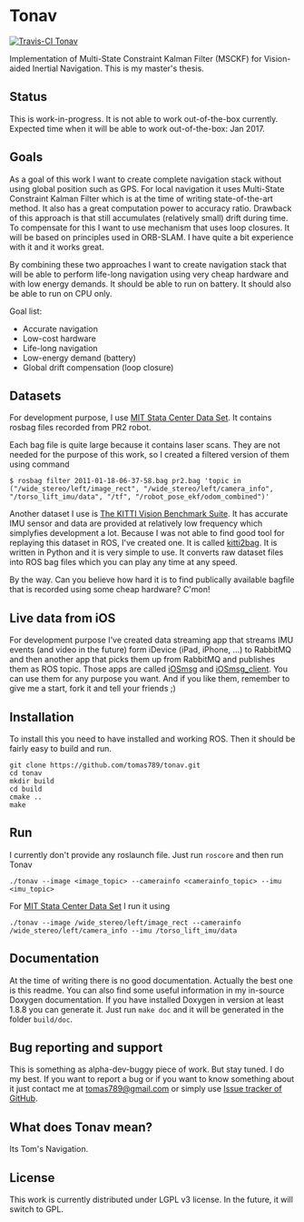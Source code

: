 # Tonav

[![Travis-CI Tonav][2]][1]

  [1]: https://travis-ci.org/tomas789/tonav/branches
  [2]: https://travis-ci.org/tomas789/tonav.svg?branch=master (Travis-CI Tonav)

Implementation of Multi-State Constraint Kalman Filter (MSCKF) for Vision-aided Inertial Navigation. This is my master's thesis.

## Status

This is work-in-progress. It is not able to work out-of-the-box currently. Expected time when it will be able to work out-of-the-box: Jan 2017.

## Goals

As a goal of this work I want to create complete navigation stack without using global position such as GPS. For local navigation it uses Multi-State Constraint Kalman Filter which is at the time of writing state-of-the-art method. It also has a great computation power to accuracy ratio. Drawback of this approach is that still accumulates (relatively small) drift during time. To compensate for this I want to use mechanism that uses loop closures. It will be based on principles used in ORB-SLAM. I have quite a bit experience with it and it works great.

By combining these two approaches I want to create navigation stack that will be able to perform life-long navigation using very cheap hardware and with low energy demands. It should be able to run on battery. It should also be able to run on CPU only.

Goal list:
 - Accurate navigation
 - Low-cost hardware
 - Life-long navigation
 - Low-energy demand (battery)
 - Global drift compensation (loop closure)

## Datasets

For development purpose, I use [MIT Stata Center Data Set](http://projects.csail.mit.edu/stata/index.php). It contains rosbag files recorded from PR2 robot. 

Each bag file is quite large because it contains laser scans. They are not needed for the purpose of this work, so I created a filtered version of them using command 

`$ rosbag filter 2011-01-18-06-37-58.bag pr2.bag 'topic in ("/wide_stereo/left/image_rect", "/wide_stereo/left/camera_info", "/torso_lift_imu/data", "/tf", "/robot_pose_ekf/odom_combined")'`

Another dataset I use is [The KITTI Vision Benchmark Suite](http://www.cvlibs.net/datasets/kitti/). It has accurate IMU sensor and data are provided at relatively low frequency which simplyfies development a lot. Because I was not able to find good tool for replaying this dataset in ROS, I've created one. It is called [kitti2bag](https://github.com/tomas789/kitti2bag). It is written in Python and it is very simple to use. It converts raw dataset files into ROS bag files which you can play any time at any speed. 

By the way. Can you believe how hard it is to find publically available bagfile that is recorded using some cheap hardware? C'mon!

## Live data from iOS

For development purpose I've created data streaming app that streams IMU events (and video in the future) form iDevice (iPad, iPhone, ...) to RabbitMQ and then another app that picks them up from RabbitMQ and publishes them as ROS topic. Those apps are called [iOSmsg](https://github.com/tomas789/iOSmsg) and [iOSmsg_client](https://github.com/tomas789/iOSmsg_client). You can use them for any purpose you want. And if you like them, remember to give me a start, fork it and tell your friends ;)

## Installation

To install this you need to have installed and working ROS. Then it should be fairly easy to build and run.

```
git clone https://github.com/tomas789/tonav.git
cd tonav
mkdir build
cd build
cmake ..
make
```

## Run

I currently don't provide any roslaunch file. Just run `roscore` and then run Tonav

```
./tonav --image <image_topic> --camerainfo <camerainfo_topic> --imu <imu_topic>
```

For [MIT Stata Center Data Set](http://projects.csail.mit.edu/stata/index.php) I run it using

```
./tonav --image /wide_stereo/left/image_rect --camerainfo /wide_stereo/left/camera_info --imu /torso_lift_imu/data
```

## Documentation

At the time of writing there is no good documentation. Actually the best one is this readme. You can also find some useful information in my in-source Doxygen documentation. If you have installed Doxygen in version at least 1.8.8 you can generate it. Just run `make doc` and it will be generated in the folder `build/doc`.

## Bug reporting and support

This is something as alpha-dev-buggy piece of work. But stay tuned. I do my best. If you want to report a bug or if you want to know something about it just contact me at tomas789@gmail.com or simply use [Issue tracker of GitHub](https://github.com/tomas789/tonav/issues).

## What does Tonav mean?

Its Tom's Navigation.

## License

This work is currently distributed under LGPL v3 license. In the future, it will switch to GPL.
